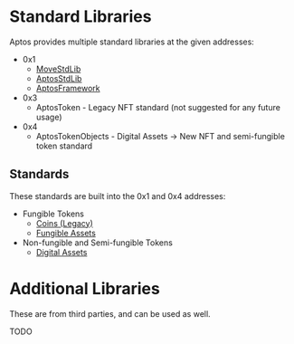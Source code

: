 # Standard Libraries

Aptos provides multiple standard libraries at the given addresses:

- 0x1
    - [MoveStdLib](move_stdlib.md)
    - [AptosStdLib](aptos_stdlib.md)
    - [AptosFramework](aptos_framework.md)
- 0x3
    - AptosToken - Legacy NFT standard (not suggested for any future usage)
- 0x4
    - AptosTokenObjects - Digital Assets -> New NFT and semi-fungible token standard

## Standards

These standards are built into the 0x1 and 0x4 addresses:

- Fungible Tokens
    - [Coins (Legacy)](fungible_tokens/coin.md)
    - [Fungible Assets](fungible_tokens/fungible_assets.md)
- Non-fungible and Semi-fungible Tokens
    - [Digital Assets](non_fungible_tokens/digital_assets.md)

# Additional Libraries

These are from third parties, and can be used as well.

TODO
